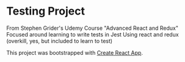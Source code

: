 # Testing Project
From Stephen Grider's Udemy Course "Advanced React and Redux"
Focused around learning to write tests in Jest
Using react and redux (overkill, yes, but included to learn to test)



This project was bootstrapped with [Create React App](https://github.com/facebookincubator/create-react-app).

